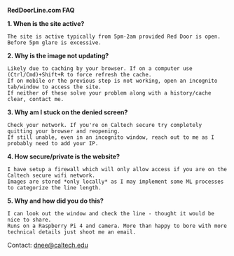 **RedDoorLine.com FAQ**

**1. When is the site active?**

    The site is active typically from 5pm-2am provided Red Door is open. Before 5pm glare is excessive.

**2. Why is the image not updating?**

    Likely due to caching by your browser. If on a computer use (Ctrl/Cmd)+Shift+R to force refresh the cache.
    If on mobile or the previous step is not working, open an incognito tab/window to access the site.
    If neither of these solve your problem along with a history/cache clear, contact me.

**3. Why am I stuck on the denied screen?**

    Check your network. If you're on Caltech secure try completely quitting your browser and reopening.
    If still unable, even in an incognito window, reach out to me as I probably need to add your IP.

**4. How secure/private is the website?**

    I have setup a firewall which will only allow access if you are on the Caltech secure wifi network.
    Images are stored *only locally* as I may implement some ML processes to categorize the line length.

**5. Why and how did you do this?**

    I can look out the window and check the line - thought it would be nice to share.
    Runs on a Raspberry Pi 4 and camera. More than happy to bore with more technical details just shoot me an email.

Contact: [dnee@caltech.edu](mailto:dnee@caltech.edu)